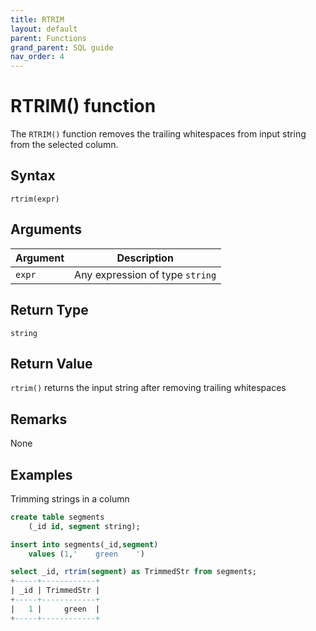 ```yaml
---
title: RTRIM
layout: default
parent: Functions
grand_parent: SQL guide
nav_order: 4
---
```


# RTRIM() function

The `RTRIM()` function removes the trailing whitespaces from input string from the selected column.

## Syntax

```
rtrim(expr)
```

## Arguments

| Argument | Description |
|---|---|
| `expr` | Any expression of type `string` |

## Return Type

`string`

## Return Value

`rtrim()` returns the input string after removing trailing whitespaces

## Remarks

None

## Examples

Trimming strings in a column

```sql
create table segments
    (_id id, segment string);

insert into segments(_id,segment)
    values (1,'    green    ')

select _id, rtrim(segment) as TrimmedStr from segments;
+-----+------------+
| _id | TrimmedStr |
+-----+------------+
|   1 |     green  |
+-----+------------+
```
